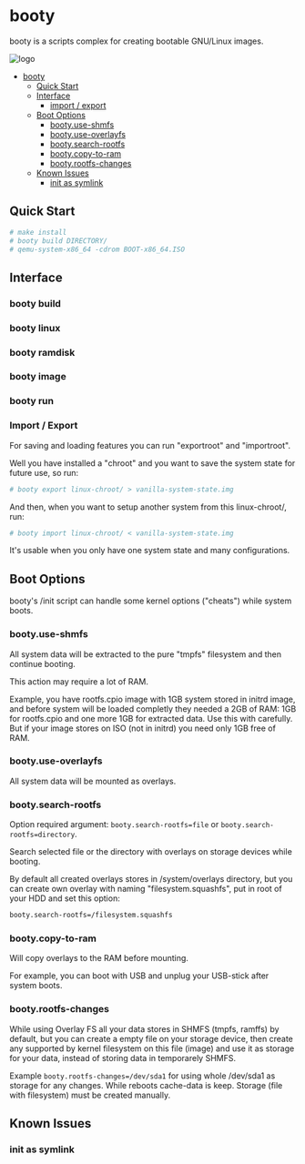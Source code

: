 # booty

booty is a scripts complex for creating bootable GNU/Linux images.

![logo](https://github.com/sp00f1ng/booty/blob/htdocs/logo.jpg?raw=true)

- [booty](#booty)
    - [Quick Start](#quick-start)
    - [Interface](#Interface)
        - [import / export](#import--export)
    - [Boot Options](#boot-options)
        - [booty.use-shmfs](#booty.use-shmfs)
        - [booty.use-overlayfs](#booty.use-overlayfs)
        - [booty.search-rootfs](#booty.search-rootfs)
        - [booty.copy-to-ram](#booty.copy-to-ram)
        - [booty.rootfs-changes](#booty.rootfs-changes)
    - [Known Issues](#known-issues)
        - [init as symlink](#init-as-symlink)

## Quick Start

```sh
# make install
# booty build DIRECTORY/
# qemu-system-x86_64 -cdrom BOOT-x86_64.ISO
```

## Interface

### booty build

### booty linux

### booty ramdisk

### booty image

### booty run

### Import / Export

For saving and loading features you can run "exportroot" and "importroot".

Well you have installed a "chroot" and you want to save the system state
for future use, so run:

```sh
# booty export linux-chroot/ > vanilla-system-state.img
```

And then, when you want to setup another system from this linux-chroot/, run:

```sh
# booty import linux-chroot/ < vanilla-system-state.img
```

It's usable when you only have one system state and many configurations.

## Boot Options

booty's /init script can handle some kernel options ("cheats") while system boots.

### booty.use-shmfs

All system data will be extracted to the pure "tmpfs" filesystem and then continue booting.

This action may require a lot of RAM.

Example, you have rootfs.cpio image with 1GB system stored in initrd image, and before
system will be loaded completly they needed a 2GB of RAM: 1GB for rootfs.cpio and
one more 1GB for extracted data. Use this with carefully. But if your image stores on
ISO (not in initrd) you need only 1GB free of RAM.

### booty.use-overlayfs

All system data will be mounted as overlays.

### booty.search-rootfs

Option required argument: `booty.search-rootfs=file` or `booty.search-rootfs=directory`.

Search selected file or the directory with overlays on storage devices while booting.

By default all created overlays stores in /system/overlays directory, but you can create
own overlay with naming "filesystem.squashfs", put in root of your HDD and set this option:

```sh
booty.search-rootfs=/filesystem.squashfs
```

### booty.copy-to-ram

Will copy overlays to the RAM before mounting.

For example, you can boot with USB and unplug your USB-stick after system boots.

### booty.rootfs-changes

While using Overlay FS all your data stores in SHMFS (tmpfs, ramffs) by default, but you can
create a empty file on your storage device, then create any supported by kernel filesystem on
this file (image) and use it as storage for your data, instead of storing data in temporarely SHMFS.

Example `booty.rootfs-changes=/dev/sda1` for using whole /dev/sda1 as storage for any changes.
While reboots cache-data is keep. Storage (file with filesystem) must be created manually.

## Known Issues

### init as symlink
